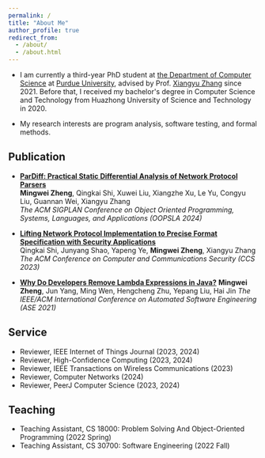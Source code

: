 ```yaml
---
permalink: /
title: "About Me"
author_profile: true
redirect_from: 
  - /about/
  - /about.html
---
```


* I am currently a third-year PhD student at [the Department of Computer Science](https://www.cs.purdue.edu) at [Purdue University](https://www.purdue.edu), advised by Prof. [Xiangyu Zhang](https://www.cs.purdue.edu/homes/xyzhang/) since 2021. Before that, I received my bachelor's degree in Computer Science and Technology from Huazhong University of Science and Technology in 2020.

* My research interests are program analysis, software testing, and formal methods.

## Publication

- [**ParDiff: Practical Static Differential Analysis of Network Protocol Parsers**](/files/oopsla.pdf)  
  **Mingwei Zheng**, Qingkai Shi, Xuwei Liu, Xiangzhe Xu, Le Yu, Congyu Liu, Guannan Wei, Xiangyu Zhang  
  *The ACM SIGPLAN Conference on Object Oriented Programming, Systems, Languages, and Applications (OOPSLA 2024)*

- [**Lifting Network Protocol Implementation to Precise Format Specification with Security Applications**](https://dl.acm.org/doi/abs/10.1145/3576915.3616614)  
  Qingkai Shi, Junyang Shao, Yapeng Ye, **Mingwei Zheng**, Xiangyu Zhang  
  *The ACM Conference on Computer and Communications Security (CCS 2023)*

- [**Why Do Developers Remove Lambda Expressions in Java?**](https://ieeexplore.ieee.org/document/9678600) 
  **Mingwei Zheng**, Jun Yang, Ming Wen, Hengcheng Zhu, Yepang Liu, Hai Jin
  *The IEEE/ACM International Conference on Automated Software Engineering (ASE 2021)*

## Service
* Reviewer, IEEE Internet of Things Journal (2023, 2024)
* Reviewer, High-Confidence Computing (2023, 2024)
* Reviewer, IEEE Transactions on Wireless Communications (2023)
* Reviewer, Computer Networks (2024)
* Reviewer, PeerJ Computer Science (2023, 2024)

## Teaching
* Teaching Assistant, CS 18000: Problem Solving And Object-Oriented Programming (2022 Spring)
* Teaching Assistant, CS 30700: Software Engineering (2022 Fall)
